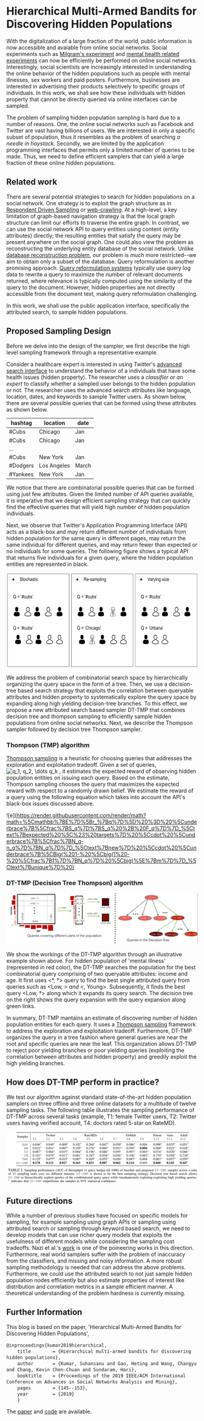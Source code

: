 # Hierarchical Multi-Armed Bandits for Discovering Hidden Populations

With the digitalization of a large fraction of the world, public information is now accessible and avaiable from online social networks. Social experiments such as [Milgram's experiment](https://en.wikipedia.org/wiki/Milgram_experiment) and [mental health related experiments](https://www.aaai.org/ocs/index.php/ICWSM/ICWSM13/paper/viewFile/6124/6351) can now be efficiently be performed on online social networks. Interestingly, social scientists are increasingly interested in understanding the online behavior of the hidden populations such as people with mental illnesses, sex workers and paid posters. Furthermore, businesses are interested in advertising their products selectively to specific groups of individuals. In this work, we shall see how these individuals with hidden property that cannot be directly queried via online interfaces can be sampled. 

The problem of sampling hidden population sampling is hard due to a number of reasons. One, the online social networks such as Facebook and Twitter are vast having billions of users. We are interested in only a specific subset of population, thus it resembles as the problem of searching *a needle in haystack*. Secondly, we are limited by the application programming interfaces that permits only a limited number of queries to be made. Thus, we need to define efficient samplers that can yield a large fraction of these online hidden populations. 



## Related work

There are several potential strategies to search for hidden populations on a social network. One strategy is to exploit
the graph structure as in [Respondent Driven Sampling](http://www.respondentdrivensampling.org/reports/RDS1.pdf) or [web-crawling](https://www.sciencedirect.com/science/article/pii/S1389128699000523). At a high-level, a key limitation of graph-based navigation strategy is that the local graph structure can limit our efforts to traverse the entire graph. In
contrast, we can use the social network API to query entities using content (entity attributes) directly; the resulting entities that satisfy the query may be present anywhere on the social graph. One could also view the problem as reconstructing the underlying entity database of the social network. Unlike [database reconstruction problem](https://arxiv.org/abs/1208.0075), our problem is much more restricted--we aim to obtain only a subset of the database. Query reformulation is another promising approach. [Query reformulation systems](https://www.sciencedirect.com/science/article/pii/S030645730500066X) typically use query log data to rewrite a query to maximize the number of relevant documents returned, where relevance is typically computed using the similarity of the query to the document. However, hidden properties are not directly accessible from the document text, making query reformulation challenging.

In this work, we shall use the public application interface, specifically the attributed search, to sample hidden populations. 

## Proposed Sampling Design 

Before we delve into the design of the sampler, we first describe the high level sampling framework through a representative example. 

Consider a healthcare expert is interested in using Twitter's [advanced search interface](https://twitter.com/search-advanced?lang=en) to understand the behavior of a individuals that have some health issues (hidden property). The researcher uses a *classifier or an expert* to classify whether a sampled user belongs to the hidden population or not. The researcher uses the advanced search attributes like language, location, dates, and keywords to sample Twitter users. As shown below, there are several possible queries that can be formed using these attributes as shown below. 

| hashtag | location  | date | 
| ------- | --------- | ---- |
| #Cubs   | Chicago   |  Jan |
| #Cubs   | Chicago   |  Jan |
|...|
|#Cubs    | New York  | Jan  |
|#Dodgers | Los Angeles| March|
|#Yankees | New York   | Jan  |

We notice that there are combinatorial possible queries that can be formed using just few attributes. Given the limited number of API queries available, it is imperative that we design efficient sampling strategy that can quickly find the effective queries that will yield high number of hidden population individuals. 

Next, we observe that Twitter's Application Programming Interface (API) acts as a black-box and may return different number of individuals from hidden population for the same query in different pages, may return the same individual for different queries, and may return fewer than expected or no individuals for some queries. The following figure shows a typical API that returns five individuals for a given query, where the hidden population entities are represented in black.

<img src="/img/blackbox_results.png" width="600" height="250">


We address the problem of combinatorial search space by hierarchically organizing the query space in the form of a tree. Then, we use a decision-tree based search strategy that exploits the correlation between queryable attributes and hidden property to systematically explore the query space by expanding along high yielding decision-tree branches. To this effect, we propose a new attributed search based sampler DT-TMP that combines decision tree and thompson sampling to efficiently sample hidden populations from online social networks. Next, we describe the Thompson sampler followed by decision tree Thompson sampler. 


### Thompson (TMP) algorithm 

[Thompson sampling](https://en.wikipedia.org/wiki/Thompson_sampling) is a heuristic for choosing queries that addresses the exploration and exploitation tradeoff. Given a set of queries, ![$q_1, q_2, \dots q_k$](https://render.githubusercontent.com/render/math?math=%24q_1%2C%20q_2%2C%20%5Cdots%20q_k%24)
, it estimates the expected reward of observing hidden population entities on issuing each query. Based on the estimate, Thompson sampling chooses the query that maximizes the expected reward with respect to a randomly drawn belief. We estimate the reward of a query using the following equation which takes into account the API's black-box issues discussed above.


![e](https://render.githubusercontent.com/render/math?math=%5Cmathbb%7BE%7D%5Br_%7Bq%7D%5D%20%3D%20%5Cunderbrace%7B%5Cfrac%7BS_q%7D%7BS_q%20%2B%20F_q%7D%7D_%5Ctext%7Bexpected%20%5C%23%20targets%7D%20%5Ccdot%20%5Cunderbrace%7B%5Cfrac%7BN_q-n_q%7D%7BN_q%7D%7D_%5Ctext%7Bnew%7D%20%5Ccdot%20%5Cunderbrace%7B%5CBig(%201-%20%5Cbig(1%20-%20%5Cfrac%7B1%7D%7BN_q%7D%20%5Cbig)%5E%7Bm%7D%7D_%5Ctext%7Bunique%7D%20)



### DT-TMP (Decision Tree Thompson) algorithm 

![model](/img/model.png)

We show the workings of the DT-TMP algorithm through an illustrative example shown above. For hidden population of 'mental illness' (represented in red color), the DT-TMP searches the population for the best combinatorial query comprising of two queryable attributes: income and age. It first uses <*, *> query to find the best single attributed query from queries such as <Low, *> and <*, Young>. Subsequently, it finds the best query <Low, *> along which it expands its query search. The decision tree on the right shows the query expansion with the query expansion along green links. 

In summary, DT-TMP mantains an estimate of discovering number of hidden population entities for each query. It uses a [Thompson sampling](https://link.springer.com/chapter/10.1007/978-3-642-34106-9_18) framework to address the exploration and exploitation tradeoff. Furthermore, DT-TMP organizes the query in a tree fashion where general queries are near the root and specific queries are near the leaf. This organization allows DT-TMP to reject poor yielding branches or poor yielding queries (exploiting the correlation between attributes and hidden property) and greedily exploit the high yielding branches. 




## How does DT-TMP perform in practice?

We test our algorithm against standard state-of-the-art hidden population samplers on three offline and three online datasets for a multitude of twelve sampling tasks. The following table illustrates the sampling performance of DT-TMP across several tasks (example, T1: female Twitter users, T2: Twitter users having verified account, T4: doctors rated 5-star on RateMD). 

![model](/img/results.png)


## Future directions

While a number of previous studies have focused on specific models for sampling, for example sampling using graph APIs or sampling using attributed search or sampling through keyword based search, we need to develop models that can use richer query models that exploits the usefulness of different models while considering the sampling cost tradeoffs. Nazi et al.'s [work](https://www.aaai.org/ocs/index.php/ICWSM/ICWSM15/paper/view/10577) is one of the poineering works in this direction. Furthermore, real world samplers suffer with the problem of inaccuracy from the classifiers, and missing and noisy information. A more robust sampling methodology is needed that can address the above problems. Furthermore, we could use the attributed search to not just sample hidden population nodes efficiently but also estimate properties of interest like distribution and correlation metrics in a sample efficient manner. A theoretical understanding of the problem hardness is currently missing. 

## Further Information

This blog is based on the paper, 'Hierarchical Multi-Armed Bandits for Discovering Hidden Populations',

    @inproceedings{kumar2019hierarchical,
        title        = {Hierarchical multi-armed bandits for discovering hidden populations},
        author       = {Kumar, Suhansanu and Gao, Heting and Wang, Changyu and Chang, Kevin Chen-Chuan and Sundaram, Hari},
        booktitle    = {Proceedings of the 2019 IEEE/ACM International Conference on Advances in Social Networks Analysis and Mining},
        pages        = {145--153},
        year         = {2019}
        }


The [paper](https://asonamdata.com/ASONAM2019_Proceedings/pdf/papers/021_0145_023.pdf) and [code](/code/) are available. 
